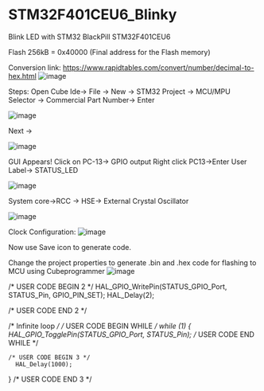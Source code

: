 # STM32F401CEU6_Blinky
Blink LED with STM32 BlackPill STM32F401CEU6

Flash 256kB = 0x40000 (Final address for the Flash memory)

Conversion link:
https://www.rapidtables.com/convert/number/decimal-to-hex.html
![image](https://github.com/BuildThingsWithPKR/STM32F401CEU6_Blinky/assets/157862225/f7d26a41-262b-416c-a9c2-50448f700e0c)

Steps:
Open Cube Ide-> File -> New -> STM32 Project -> MCU/MPU Selector -> Commercial Part Number-> Enter 

![image](https://github.com/BuildThingsWithPKR/STM32F401CEU6_Blinky/assets/157862225/1f557048-9ba4-4715-8222-d1c678bf0caf)

Next ->

![image](https://github.com/BuildThingsWithPKR/STM32F401CEU6_Blinky/assets/157862225/deed3625-b87a-4782-a24c-f6909897d689)

GUI Appears!
Click on PC-13-> GPIO output
Right click PC13->Enter User Label-> STATUS_LED

![image](https://github.com/BuildThingsWithPKR/STM32F401CEU6_Blinky/assets/157862225/a85f893a-c12a-44fa-88d3-e4ed7a10458a)

System core->RCC -> HSE-> External Crystal Oscillator

![image](https://github.com/BuildThingsWithPKR/STM32F401CEU6_Blinky/assets/157862225/1e6530cf-e55b-4389-8130-8d603ec90e85)

Clock Configuration:
![image](https://github.com/BuildThingsWithPKR/STM32F401CEU6_Blinky/assets/157862225/d9ad3717-2966-4695-8887-dc0a8b3db877)

Now use Save icon to generate code.

Change the project properties to generate .bin and .hex code for flashing to MCU using Cubeprogrammer
![image](https://github.com/BuildThingsWithPKR/STM32F401CEU6_Blinky/assets/157862225/661287a4-6f02-435e-8143-ca6862e53a49)




/* USER CODE BEGIN 2 */
  HAL_GPIO_WritePin(STATUS_GPIO_Port, STATUS_Pin, GPIO_PIN_SET);
  	HAL_Delay(2);

  /* USER CODE END 2 */

  /* Infinite loop */
  /* USER CODE BEGIN WHILE */
  while (1)
  {
	  HAL_GPIO_TogglePin(STATUS_GPIO_Port, STATUS_Pin);
    /* USER CODE END WHILE */

    /* USER CODE BEGIN 3 */
	  HAL_Delay(1000);
  }
  /* USER CODE END 3 */
